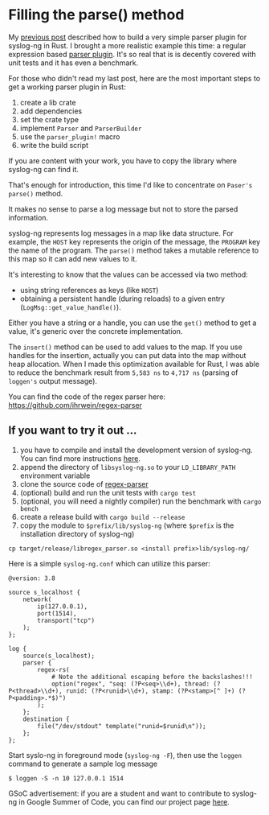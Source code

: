 # Filling the parse() method

My [previous post](https://syslog-ng.org/syslog-ng-and-rust/) described how to build a very simple parser plugin for
syslog-ng in Rust.  I brought a more realistic example this time: a regular
expression based [parser plugin](https://github.com/ihrwein/regex-parser).
It's so real that is is decently covered with unit tests and it has even a
benchmark.

For those who didn't read my last post, here are the most important steps to
get a working parser plugin in Rust:

1. create a lib crate
1. add dependencies
1. set the crate type
1. implement `Parser` and `ParserBuilder`
1. use the `parser_plugin!` macro
1. write the build script

If you are content with your work, you have to copy the library where syslog-ng
can find it.

That's enough for introduction, this time I'd like to concentrate on `Paser's`
`parse()` method.

It makes no sense to parse a log message but not to store the parsed
information.

syslog-ng represents log messages in a map like data structure. For example,
the `HOST` key represents the origin of the message, the `PROGRAM` key the name
of the program.  The `parse()` method takes a mutable reference to this map so
it can add new values to it.

It's interesting to know that the values can be accessed via two method:
* using string references as keys (like `HOST`)
* obtaining a persistent handle (during reloads) to a given entry
  (`LogMsg::get_value_handle()`).

Either you have a string or a handle, you can use the `get()` method to get a
value, it's generic over the concrete implementation.

The `insert()` method can be used to add values to the map. If you use handles
for the insertion, actually you can put data into the map without heap allocation.
When I made this optimization available for Rust, I was able to reduce the benchmark
result from `5,583 ns` to `4,717 ns` (parsing of `loggen's` output message).

You can find the code of the regex parser here:
https://github.com/ihrwein/regex-parser

## If you want to try it out ...

1. you have to compile and install the development version of syslog-ng. You can find
more instructions [here](https://github.com/balabit/syslog-ng#installation-from-source).
1. append the directory of `libsyslog-ng.so` to your `LD_LIBRARY_PATH` environment variable
1. clone the source code of [regex-parser](https://github.com/ihrwein/regex-parser)
1. (optional) build and run the unit tests with `cargo test`
1. (optional, you will need a nightly compiler) run the benchmark with `cargo bench`
1. create a release build with `cargo build --release`
1. copy the module to `$prefix/lib/syslog-ng` (where `$prefix` is the installation directory of syslog-ng)

```
cp target/release/libregex_parser.so <install prefix>lib/syslog-ng/
```

Here is a simple `syslog-ng.conf` which can utilize this parser:

```
@version: 3.8

source s_localhost {
    network(
        ip(127.0.0.1),
        port(1514),
        transport("tcp")
    );
};

log {
    source(s_localhost);
    parser {
        regex-rs(
            # Note the additional escaping before the backslashes!!!
            option("regex", "seq: (?P<seq>\\d+), thread: (?P<thread>\\d+), runid: (?P<runid>\\d+), stamp: (?P<stamp>[^ ]+) (?P<padding>.*$)")
        );
    };
    destination {
        file("/dev/stdout" template("runid=$runid\n"));
    };
};
```

Start syslo-ng in foreground mode (`syslog-ng -F`), then use the `loggen` command to generate a sample log message

```
$ loggen -S -n 10 127.0.0.1 1514
```

GSoC advertisement: if you are a student and want to contribute to syslog-ng in
Google Summer of Code, you can find our project page
[here](https://github.com/balabit/syslog-ng/wiki/GSoC2016).
